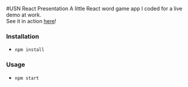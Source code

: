#USN React Presentation
A little React word game app I coded for a live demo at work.  
See it in action [here](https://lazopm.github.io/usn-react-presentation/)!

### Installation
* `npm install`

### Usage
* `npm start`
